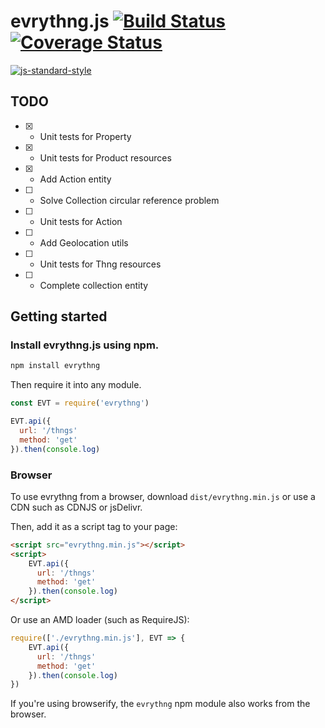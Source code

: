 # evrythng.js [![Build Status](https://travis-ci.org/evrythng/evrythng.js.svg?branch=master)](https://travis-ci.org/evrythng/evrythng.js) [![Coverage Status](https://coveralls.io/repos/github/evrythng/evrythng.js/badge.svg)](https://coveralls.io/github/evrythng/evrythng.js)

[![js-standard-style](https://cdn.rawgit.com/feross/standard/master/badge.svg)](http://standardjs.com)

## TODO
* [x] - Unit tests for Property
* [x] - Unit tests for Product resources
* [x] - Add Action entity
* [ ] - Solve Collection circular reference problem
* [ ] - Unit tests for Action
* [ ] - Add Geolocation utils
* [ ] - Unit tests for Thng resources
* [ ] - Complete collection entity

## Getting started

### Install evrythng.js using npm.

```javascript
npm install evrythng
```

Then require it into any module.

```javascript
const EVT = require('evrythng')

EVT.api({
  url: '/thngs'
  method: 'get'
}).then(console.log)
```

### Browser

To use evrythng from a browser, download `dist/evrythng.min.js` or use a CDN such as CDNJS or jsDelivr.

Then, add it as a script tag to your page:

```html
<script src="evrythng.min.js"></script>
<script>
    EVT.api({
      url: '/thngs'
      method: 'get'
    }).then(console.log)
</script>
```

Or use an AMD loader (such as RequireJS):

```javascript
require(['./evrythng.min.js'], EVT => {
    EVT.api({
      url: '/thngs'
      method: 'get'
    }).then(console.log)
})
```

If you're using browserify, the `evrythng` npm module also works from the browser.
